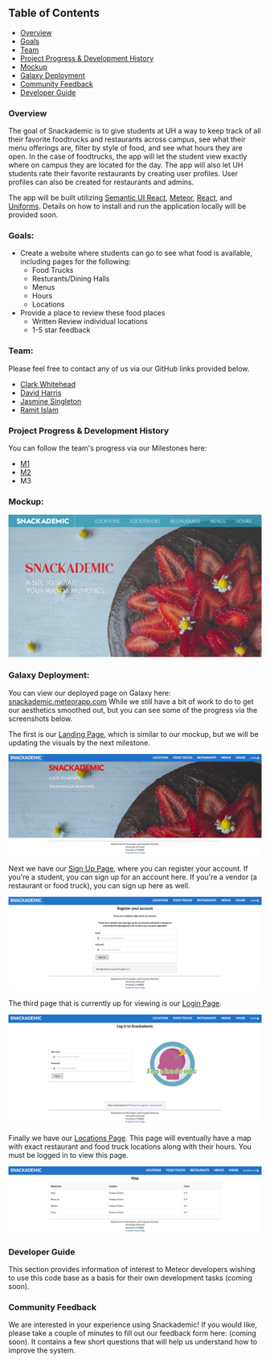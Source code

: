 
## Table of Contents
* [Overview](#overview)
* [Goals](#goals)
* [Team](#team)
* [Project Progress & Development History](#project-progress--development-history)
* [Mockup](#mockup)
* [Galaxy Deployment](#galaxy-deployment)
* [Community Feedback](#community-feedback)
* [Developer Guide](#developer-guide)


### Overview
The goal of Snackademic is to give students at UH a way to keep track of all their favorite foodtrucks and restaurants across campus, see what their menu offerings are, filter by style of food, and see what hours they are open. In the case of foodtrucks, the app will let the student view exactly where on campus they are located for the day. The app will also let UH students rate their favorite restaurants by creating user profiles. User profiles can also be created for restaurants and admins.

The app will be built utilizing [Semantic UI React](https://react.semantic-ui.com/), [Meteor](https://www.meteor.com/), [React](https://reactjs.org/), and [Uniforms](https://uniforms.tools/). Details on how to install and run the application locally will be provided soon.


### Goals:
  * Create a website where students can go to see what food is available, including pages for the following:
    * Food Trucks
    * Resturants/Dining Halls
    * Menus
    * Hours
    * Locations
  * Provide a place to review these food places
    * Written Review individual locations
    * 1-5 star feedback
    
    
### Team:
Please feel free to contact any of us via our GitHub links provided below.
* [Clark Whitehead](https://github.com/Clark-Whitehead)
* [David Harris](https://github.com/Devoider)
* [Jasmine Singleton](https://github.com/jrsingleton)
* [Ramit Islam](https://github.com/ramytramit)


### Project Progress & Development History
You can follow the team's progress via our Milestones here:
* [M1](https://github.com/the-back-corner/snackademic/projects/1)
* [M2](https://github.com/the-back-corner/snackademic/projects/2)
* M3


### Mockup:

![](images/mockup.png)


### Galaxy Deployment:
You can view our deployed page on Galaxy here: [snackademic.meteorapp.com](http://snackademic.meteorapp.com/)
While we still have a bit of work to do to get our aesthetics smoothed out, but you can see some of the progress via the screenshots below.

The first is our [Landing Page](http://snackademic.meteorapp.com/#/), which is similar to our mockup, but we will be updating the visuals by the next milestone.

![](images/landing.png)

Next we have our [Sign Up Page](http://snackademic.meteorapp.com/#/signup), where you can register your account. If you're a student, you can sign up for an account here. If you're a vendor (a restaurant or food truck), you can sign up here as well. 

![](images/signup.png)

The third page that is currently up for viewing is our [Login Page](http://snackademic.meteorapp.com/#/signin). 

![](images/login.png)

Finally we have our [Locations Page](http://snackademic.meteorapp.com/#/map). This page will eventually have a map with exact restaurant and food truck locations along with their hours. You must be logged in to view this page.

![](images/locations.png)

### Developer Guide
This section provides information of interest to Meteor developers wishing to use this code base as a basis for their own development tasks (coming soon).


### Community Feedback

We are interested in your experience using Snackademic! If you would like, please take a couple of minutes to fill out our feedback form here: (coming soon). It contains a few short questions that will help us understand how to improve the system.